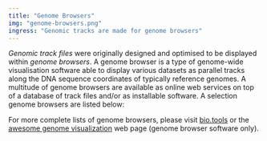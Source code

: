 ```yaml
---
title: "Genome Browsers"
img: "genome-browsers.png"
ingress: "Genomic tracks are made for genome browsers"
---
```

*Genomic track files* were originally designed and optimised to be displayed within *genome browsers*. A genome browser
is a type of genome-wide visualisation software able to display various datasets as parallel tracks along the DNA
sequence coordinates of typically reference genomes. A multitude of genome browsers are available as online web services
on top of a database of track files and/or as installable software. A selection genome browsers are listed below: 

<link-table
:headers=
"['Genome Browser', 'Web service', 'Scientific domain', 'Installable software', 'Prog. language', 'Library']"
:items=
"[
['[Ensembl](https://www.ensembl.org/)', 'Yes', 'General', '[Yes](https://github.com/Ensembl)', 'Perl / Javascript', 'No'],
['[UCSC Genome Browser](https://genome.ucsc.edu/)',   'Yes', 'General', '[Yes](https://github.com/ucscGenomeBrowser/kent)', 'C / HTML', 'No'],
['[UCSC Xena](http://xena.ucsc.edu/)', 'Yes', 'Cancer multi-omics', '[Yes](https://github.com/ucscXena)', 'Clojure / Javascript', 'No'],
['[WashU Epigenome Browser](https://epigenomegateway.wustl.edu/)', 'Yes', 'Epigenomics', '[Yes](https://github.com/twlab/eg-react)', 'Javascript', 'No'],
['[Zenbu / FANTOM](https://fantom.gsc.riken.jp/zenbu/)','Yes', 'Gene regulation', '[Yes](https://sourceforge.net/projects/zenbu/)', 'C++ / Perl / Javascript', 'No'],
['[GTEx Locus Browser](https://gtexportal.org/home/locusBrowserPage/ACTN3)', 'Yes', 'Human variation (gene-centric)', '[Only demo](https://github.com/broadinstitute/gtex-viz/tree/master/locusBrowser)', 'Javascript', 'No'],
['[DECIPHER](https://www.deciphergenomics.org/)', 'Yes', 'Clinical data', 'No', '', ''],
['[GTEx IGV Browser](https://gtexportal.org/home/browseEqtls)', 'Yes', 'Human variation', 'No', '', ''],
['[Plant Epigenome Browser](https://epigenome.genetics.uga.edu/PlantEpigenome/)', 'Yes', 'Plant epigenomics', 'No', '', ''],
['[Genoverse](https://genoverse.org/)', 'No', 'General', '[Yes](https://github.com/wtsi-web/Genoverse)', 'Javascript', 'Yes'],
['[GIVE](https://zhong-lab-ucsd.github.io/GIVE_homepage/)', 'No', 'General', '[Yes](https://github.com/Zhong-Lab-UCSD/Genomic-Interactive-Visualization-Engine)', 'HTML5 / Javascript', 'Yes'],
['[HiGlass](https://higlass.io/)', 'No', 'Chromatin interaction', '[Yes](https://github.com/higlass)', 'Python / Javascript', 'No'],
['[IGV](https://igv.org/)','No', 'General', '[Yes](https://github.com/igvteam)', 'Java / Javascript', 'Yes'],
['[JBrowse](https://jbrowse.org/jb2/)', 'No', 'General', '[Yes](https://jbrowse.org/jb2/download/)', 'Javascript', 'Yes'],
['[NGB](https://lifescience.opensource.epam.com/ngb/index.html)','No', 'General', '[Yes](https://github.com/epam/NGB)', 'Java / Javascript', 'No'],
['[pyGenomeTracks](https://pygenometracks.readthedocs.io/en/latest/)','No', 'General', '[Yes](https://github.com/deeptools/pyGenomeTracks)', 'Python', 'Yes'],
['[Web Apollo](http://genomearchitect.org/)', 'No', 'Collaborative genome annotation', '[Yes](https://github.com/GMOD/Apollo)', 'Groovy / Java / Javascript', 'No'],
]"
:table-number="1"
:table-caption="'Various genome browsers deployed as web services with possibly domain-restricted track ' +
'databases and/or available as installable software.'">
</link-table>

For more complete lists of genome browsers, please visit [bio.tools](https://bio.tools/t?page=1&q=%27Genome%20browser%27&sort=citationDate&ord=desc)
or the [awesome genome visualization](https://cmdcolin.github.io/awesome-genome-visualization) web page (genome browser 
software only).

